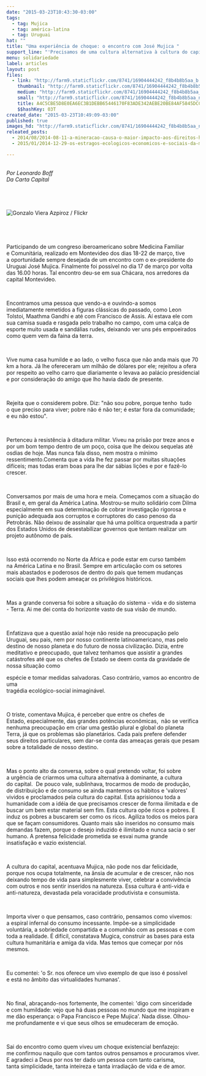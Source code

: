 ```yaml
---
date: "2015-03-23T10:43:30-03:00"
tags:
  - tag: Mujica
  - tag: américa-latina
  - tag: Uruguai
hat: ""
title: "Uma experiência de choque: o encontro com José Mujica "
support_line: "'Precisamos de uma cultura alternativa à cultura do capital. Ela não pode nos dar felicidade, pois, na ânsia de acumular, não nos sobra tempo para viver.'"
menu: solidariedade
label: articles
layout: post
files:
  - link: "http://farm9.staticflickr.com/8741/16904444242_f8b4b8b5aa_b.jpg"
    thumbnail: "http://farm9.staticflickr.com/8741/16904444242_f8b4b8b5aa_t.jpg"
    medium: "http://farm9.staticflickr.com/8741/16904444242_f8b4b8b5aa_z.jpg"
    small: "http://farm9.staticflickr.com/8741/16904444242_f8b4b8b5aa_n.jpg"
    title: A4C5CBE5D8E0EA6EC3B1DEBB65446170F83ADE342AEBE20BE84AF5845DCC4DCB.png
    $$hashKey: 03T
created_date: "2015-03-23T10:49:09-03:00"
published: true
images_hd: "http://farm9.staticflickr.com/8741/16904444242_f8b4b8b5aa_n.jpg"
releated_posts:
  - 2014/08/2014-08-11-a-mineracao-causa-o-maior-impacto-aos-direitos-humanos-afirma-militante-mexicano.md
  - 2015/01/2014-12-29-os-estragos-ecologicos-economicos-e-sociais-da-mineracao-na-america-latina.md

---
```

<div class="tamanho_2" style="float: left; width: 668px;">&nbsp;</div>

<div class="tamanho_2" style="float: left; width: 668px;"><em>Por Leonardo Boff </em></div>

<div class="tamanho_2" style="float: left; width: 668px;"><em>Da Carta Capital</em></div>

<div class="tamanho_2" style="float: left; width: 668px;">&nbsp;</div>

<div class="tamanho_2" style="float: left; width: 668px;">&nbsp;</div>

<div>&nbsp;</div>

<p><img alt="Gonzalo Viera Azpiroz / Flickr" src="http://cartamaior.com.br/arquivosCartaMaior/FOTO/153/A4C5CBE5D8E0EA6EC3B1DEBB65446170F83ADE342AEBE20BE84AF5845DCC4DCB.png" style="clear:left; margin:5px 20px 10px 0px; max-width:668px; float:left" title="Gonzalo Viera Azpiroz / Flickr" /></p>

<p class="texto_detalhe" id="texto_detalhe">&nbsp;</p>

<p class="texto_detalhe">&nbsp;</p>

<p class="texto_detalhe">&nbsp;</p>

<p class="texto_detalhe">Participando de um congreso iberoamericano sobre Medicina Familiar e&nbsp;Comunit&aacute;ria, realizado em Montevideo dos dias 18-22 de mar&ccedil;o, tive a&nbsp;oportunidade sempre desejada de um encontro com o ex-presidente do Uruguai&nbsp;Jos&eacute; Mujica. Finalmente foi poss&iacute;vel no dia 17 de mar&ccedil;o por volta das 16.00&nbsp;horas. Tal encontro deu-se em sua Ch&aacute;cara, nos arredores da capital&nbsp;Montevideo.</p>

<p class="texto_detalhe">&nbsp;</p>

<p class="texto_detalhe">Encontramos uma pessoa que vendo-a e ouvindo-a somos imediatamente&nbsp;remetidos a figuras cl&aacute;ssicas do passado, como Leon Tolstoi, Maathma Gandhi&nbsp;e at&eacute; com Francisco de Assis. A&iacute; estava ele com sua camisa suada e rasgada&nbsp;pelo trabalho no campo, com uma cal&ccedil;a de esporte muito usada e sand&aacute;lias&nbsp;rudes, deixando ver uns p&eacute;s empoeirados como quem vem da faina da terra.</p>

<p class="texto_detalhe">&nbsp;</p>

<p class="texto_detalhe">Vive numa casa humilde e ao lado, o velho fusca que n&atilde;o anda mais que 70 km&nbsp;a hora. J&aacute; lhe ofereceram um milh&atilde;o de d&oacute;lares por ele; rejeitou a ofera por&nbsp;respeito ao velho carro que diariamente o levava ao pal&aacute;cio presidencial e&nbsp;por considera&ccedil;&atilde;o do amigo que lho havia dado de presente.</p>

<p class="texto_detalhe">&nbsp;</p>

<p class="texto_detalhe">Rejeita que o considerem pobre. Diz: &quot;n&atilde;o sou pobre, porque tenho&nbsp; tudo o&nbsp;que preciso para viver; pobre n&atilde;o &eacute; n&atilde;o ter; &eacute; estar fora da comunidade; e&nbsp;eu n&atilde;o estou&quot;.</p>

<p class="texto_detalhe">&nbsp;</p>

<p class="texto_detalhe">Pertenceu &agrave; resist&ecirc;ncia &agrave; ditadura militar. Viveu na pris&atilde;o por treze anos e por um bom tempo dentro de um po&ccedil;o, coisa que lhe deixou sequelas at&eacute; osdias de hoje. Mas nunca fala disso, nem mostra o m&iacute;nimo ressentimento.Comenta que a vida lhe fez passar por muitas situa&ccedil;&otilde;es dif&iacute;ceis; mas todas eram boas para lhe dar s&aacute;bias li&ccedil;&otilde;es e por e faz&ecirc;-lo crescer.</p>

<p class="texto_detalhe">&nbsp;</p>

<p class="texto_detalhe">Conversamos por mais de uma hora e meia. Come&ccedil;amos com a situa&ccedil;&atilde;o do Brasil e, em geral da Am&eacute;rica Latina. Mostrou-se muito solid&aacute;rio com Dilma especialmente em sua determina&ccedil;&atilde;o de cobrar investiga&ccedil;&atilde;o rigorosa e puni&ccedil;&atilde;o adequada aos corruptos e corruptores do caso penoso da Petrobr&aacute;s. N&atilde;o deixou de assinalar que h&aacute; uma pol&iacute;tica orquestrada a partir dos Estados Unidos de desestabilizar governos que tentam realizar um projeto aut&ocirc;nomo de pa&iacute;s.</p>

<p class="texto_detalhe">&nbsp;</p>

<p class="texto_detalhe">Isso est&aacute; ocorrendo no Norte da Africa e pode estar em curso tamb&eacute;m na&nbsp;Am&eacute;rica Latina e no Brasil. Sempre em articula&ccedil;&atilde;o com os setores mais&nbsp;abastados e poderosos de dentro do pa&iacute;s que temem mudan&ccedil;as sociais que lhes&nbsp;podem amea&ccedil;ar os privil&eacute;gios hist&oacute;ricos.</p>

<p class="texto_detalhe">&nbsp;</p>

<p class="texto_detalhe">Mas a grande conversa foi sobre a situa&ccedil;&atilde;o do sistema - vida e do&nbsp;sistema - Terra. Ai me dei conta do horizonte vasto de sua vis&atilde;o de mundo.</p>

<p class="texto_detalhe">&nbsp;</p>

<p class="texto_detalhe">Enfatizava que a quest&atilde;o axial hoje n&atilde;o reside na preocupa&ccedil;&atilde;o pelo Uruguai,&nbsp;seu pais, nem por nosso continente latinoamericano, mas pelo destino de&nbsp;nosso planeta e do futuro de nossa civiliza&ccedil;&atilde;o. Dizia, entre meditativo e&nbsp;preocupado, que talvez tenhamos que assistir a grandes cat&aacute;strofes at&eacute; que&nbsp;os chefes de Estado se deem conta da gravidade de nossa situa&ccedil;&atilde;o como</p>

<p class="texto_detalhe">esp&eacute;cie e tomar medidas salvadoras. Caso contr&aacute;rio, vamos ao encontro de uma<br />
trag&eacute;dia ecol&oacute;gico-social inimagin&aacute;vel.</p>

<p class="texto_detalhe">&nbsp;</p>

<p class="texto_detalhe">O triste, comentava Mujica, &eacute; perceber que entre os chefes de Estado,&nbsp;especialmente, das grandes pot&ecirc;ncias econ&ocirc;micas,&nbsp; n&atilde;o se verifica nenhuma&nbsp;preocupa&ccedil;&atilde;o em criar uma gest&atilde;o plural e global do planeta Terra, j&aacute; que os&nbsp;problemas s&atilde;o planet&aacute;rios. Cada pa&iacute;s prefere defender seus direitos&nbsp;particulares, sem dar-se conta das amea&ccedil;as gerais que pesam sobre a totalidade de nosso destino.</p>

<p class="texto_detalhe">&nbsp;</p>

<p class="texto_detalhe">Mas o ponto alto da conversa, sobre o qual pretendo voltar, foi sobre a&nbsp;urg&ecirc;ncia de criarmos uma cultura alternativa &agrave; dominante, a cultura do&nbsp;capital.&nbsp; De pouco vale, sublinhava, trocarmos de modo de produ&ccedil;&atilde;o, de&nbsp;distribui&ccedil;&atilde;o e de consumo se ainda mantemos os h&aacute;bitos e &#39;valores&#39; vividos e&nbsp;proclamados pela cultura do capital. Esta aprisionou toda a humanidade com a&nbsp;id&eacute;ia de que precisamos crescer de forma ilimitada e de buscar um bem estar&nbsp;material sem fim. Esta cultura op&otilde;e ricos e pobres. E induz os pobres a&nbsp;buscarem ser como os ricos. Agiliza todos os meios para que se fa&ccedil;am&nbsp;consumidores. Quanto mais s&atilde;o inseridos no consumo mais demandas fazem,&nbsp;porque o desejo induzido &eacute; ilimitado e nunca sacia o ser humano. A pretensa&nbsp;felicidade prometida se esvai numa grande insatisfa&ccedil;&atilde;o e vazio existencial.</p>

<p class="texto_detalhe">&nbsp;</p>

<p class="texto_detalhe">A cultura do capital, acentuava Mujica, n&atilde;o pode nos dar felicidade, porque&nbsp;nos ocupa totalmente, na &acirc;nsia de acumular e de crescer, n&atilde;o nos deixando&nbsp;tempo de vida para simplesmente viver, celebrar a conviv&ecirc;ncia com outros e&nbsp;nos sentir inseridos na natureza. Essa cultura &eacute; anti-vida e anti-natureza,&nbsp;devastada pela voracidade produtivista e consumista.</p>

<p class="texto_detalhe">&nbsp;</p>

<p class="texto_detalhe">Importa viver o que pensamos, caso contr&aacute;rio, pensamos como vivemos: a&nbsp;espiral infernal do consumo incessante. Imp&otilde;e-se a simplicidade volunt&aacute;ria,&nbsp;a sobriedade compartida e a comunh&atilde;o com as pessoas e com toda a realidade.&nbsp;&Eacute; dif&iacute;cil, constatava Mugica, construir as bases para esta cultura&nbsp;humanit&aacute;ria e amiga da vida. Mas temos que come&ccedil;ar por n&oacute;s mesmos.</p>

<p class="texto_detalhe">&nbsp;</p>

<p class="texto_detalhe">Eu comentei: &#39;o Sr. nos oferece um vivo exemplo de que isso &eacute; poss&iacute;vel e&nbsp;est&aacute; no &acirc;mbito das virtualidades humanas&#39;.</p>

<p class="texto_detalhe">&nbsp;</p>

<p class="texto_detalhe">No final, abra&ccedil;ando-nos fortemente, lhe comentei: &#39;digo com sinceridade e&nbsp;com humildade: vejo que h&aacute; duas pessoas no mundo que me inspiram e me d&atilde;o&nbsp;esperan&ccedil;a: o Papa Francisco e Pepe Mujica&#39;. Nada disse. Olhou-me&nbsp;profundamente e vi que seus olhos se emudeceram de emo&ccedil;&atilde;o.</p>

<p class="texto_detalhe">&nbsp;</p>

<p class="texto_detalhe">Sai do encontro como quem viveu um choque existencial benfazejo: me&nbsp;confirmou naquilo que com tantos outros pensamos e procuramos viver. E&nbsp;agradeci a Deus por nos ter dado um pessoa com tanto carisma, tanta&nbsp;simplicidade, tanta inteireza e tanta irradia&ccedil;&atilde;o de vida e de amor.</p>

<p class="texto_detalhe">&nbsp;</p>

<p class="texto_detalhe">&nbsp;</p>

<p>&nbsp;</p>
